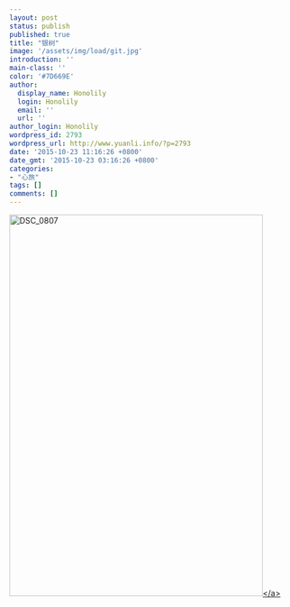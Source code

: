 ```yaml
---
layout: post
status: publish
published: true
title: "银树"
image: '/assets/img/load/git.jpg'
introduction: ''
main-class: ''
color: '#7D669E'
author:
  display_name: Honolily
  login: Honolily
  email: ''
  url: ''
author_login: Honolily
wordpress_id: 2793
wordpress_url: http://www.yuanli.info/?p=2793
date: '2015-10-23 11:16:26 +0800'
date_gmt: '2015-10-23 03:16:26 +0800'
categories:
- "心旅"
tags: []
comments: []
---
```

<p><a href="http:&#47;&#47;www.yuanli.info&#47;archives&#47;2793.html&#47;dsc_0807" rel="attachment wp-att-2794"><img class="aligncenter size-full wp-image-2794" src="http:&#47;&#47;www.yuanli.info&#47;wp-content&#47;uploads&#47;2015&#47;10&#47;DSC_0807.jpg" alt="DSC_0807" width="450" height="677" &#47;><&#47;a></p>
